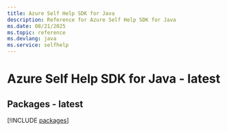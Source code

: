 ```yaml
---
title: Azure Self Help SDK for Java
description: Reference for Azure Self Help SDK for Java
ms.date: 08/21/2025
ms.topic: reference
ms.devlang: java
ms.service: selfhelp
---
```

# Azure Self Help SDK for Java - latest
## Packages - latest
[!INCLUDE [packages](self-help-index.md)]